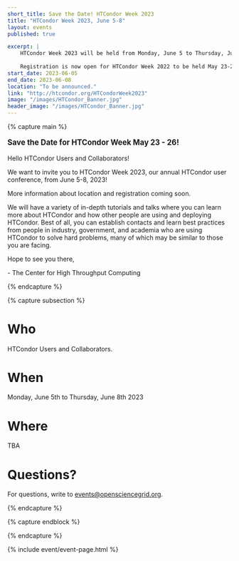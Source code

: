 ```yaml
---
short_title: Save the Date! HTCondor Week 2023 
title: "HTCondor Week 2023, June 5-8"
layout: events
published: true

excerpt: |
    HTCondor Week 2023 will be held from Monday, June 5 to Thursday, June 8 2023
    
    Registration is now open for HTCondor Week 2022 to be held May 23-26 virtually and in-person at the Fluno Center on the University of Wisconsin-Madison campus. We are planning a hybrid event.
start_date: 2023-06-05
end_date: 2023-06-08
location: "To be announced."
link: "http://htcondor.org/HTCondorWeek2023"
image: "/images/HTCondor_Banner.jpg"
header_image: "/images/HTCondor_Banner.jpg"
---
```


{% capture main %}

<p style="font-size: larger; font-weight: bold;">Save the Date for HTCondor Week May 23 - 26!</p>


Hello HTCondor Users and Collaborators!

We want to invite you to HTCondor Week 2023, our annual HTCondor user conference, from June 5-8, 2023!

More information about location and registration coming soon.

We will have a variety of in-depth tutorials and talks where you can learn more about HTCondor and how other people are using and deploying HTCondor. Best of all, you can establish contacts and learn best practices from people in industry, government, and academia who are using HTCondor to solve hard problems, many of which may be similar to those you are facing.

Hope to see you there,

\- The Center for High Throughput Computing

{% endcapture %}


{% capture subsection %}
# Who

HTCondor Users and Collaborators.

# When

Monday, June 5th to Thursday, June 8th 2023

# Where

TBA

# Questions?

For questions, write to <events@opensciencegrid.org>.

{% endcapture %}

{% capture endblock %}


{% endcapture %}

{% include event/event-page.html %}
